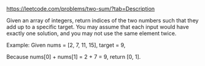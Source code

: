 https://leetcode.com/problems/two-sum/?tab=Description

Given an array of integers, return indices of the two numbers such that they add up to a specific target.
You may assume that each input would have exactly one solution, and you may not use the same element twice. 

Example:
Given nums = [2, 7, 11, 15], target = 9,

Because nums[0] + nums[1] = 2 + 7 = 9,
return [0, 1].